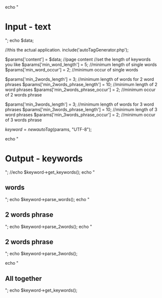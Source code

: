 echo "<H1>Input - text</H1>";
echo $data;

//this the actual application.
include('autoTagGenerator.php');

$params['content'] = $data; //page content
//set the length of keywords you like
$params['min_word_length'] = 5;  //minimum length of single words
$params['min_word_occur'] = 2;  //minimum occur of single words

$params['min_2words_length'] = 3;  //minimum length of words for 2 word phrases
$params['min_2words_phrase_length'] = 10; //minimum length of 2 word phrases
$params['min_2words_phrase_occur'] = 2; //minimum occur of 2 words phrase

$params['min_3words_length'] = 3;  //minimum length of words for 3 word phrases
$params['min_3words_phrase_length'] = 10; //minimum length of 3 word phrases
$params['min_3words_phrase_occur'] = 2; //minimum occur of 3 words phrase

$keyword = new autoTag($params, "UTF-8");

echo "<H1>Output - keywords</H1>";
//echo $keyword->get_keywords();
echo "<H2>words</H2>";
echo $keyword->parse_words();
echo "<H2>2 words phrase</H2>";
echo $keyword->parse_2words();
echo "<H2>2 words phrase</H2>";
echo $keyword->parse_3words();

echo "<H2>All together</H2>";
echo $keyword->get_keywords();
